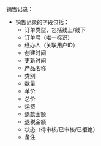 

销售记录：
- 销售记录的字段包括：
  * 订单类型，包括线上/线下
  * 订单号（唯一标识）
  * 经办人（关联用户ID）
  * 创建时间
  * 更新时间
  * 产品名称
  * 类别
  * 数量
  * 单价
  * 总价
  * 运费
  * 退款金额
  * 退税金额
  * 状态（待审核/已审核/已拒绝）
  * 备注